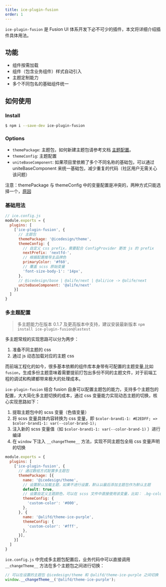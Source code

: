 ```yaml
---
title: ice-plugin-fusion
order: 1
---
```


`ice-plugin-fusion` 是 Fusion UI 体系开发下必不可少的插件，本文将详细介绍插件具体用法。

## 功能

- 组件按需加载
- 组件（包含业务组件）样式自动引入
- 主题定制能力
- 多个不同包名的基础组件统一

## 如何使用

### Install

```bash
$ npm i --save-dev ice-plugin-fusion
```

### Options

- `themePackage`: 主题包，如何新建主题包请参考文档 [主题配置](/docs/guide/dev/theme.md)。
- `themeConfig`: 主题配置
- `uniteBaseComponent`: 如果项目里依赖了多个不同名称的基础包，可以通过 uniteBaseComponent 来统一基础包，减少重复的代码（社区用户无需关心该问题）

注意：themePackage 与 themeConfig 中的变量配置是冲突的，两种方式只能选择一个，[原因](https://github.com/alibaba/ice/pull/1435#issuecomment-460055905)

### 基础用法

```js
// ice.config.js
module.exports = {
  plugins: [
    ['ice-plugin-fusion', {
      // 主题包
      themePackage: '@icedesign/theme',
      themeConfig: {
        // 自定义 css prefix，需要配合 ConfigProvider 更改 js 的 prefix
        nextPrefix: 'nextfd-',
        // 根据配置推导主品牌色
        primaryColor: '#f60',
        // 覆盖 scss 原始变量
        'font-size-body-1': '14px',
      },
      // @icedesign/base | @alife/next | @ali/ice -> @alife/next
      uniteBaseComponent: '@alife/next'
    }]
  ]
}
```

### 多主题配置

> 多主题能力在版本 0.1.7 及更高版本中支持，建议安装最新版本 `npm install ice-plugin-fusion@lastest` 

多主题常规的实现思路可以分为两步：

1. 准备不同主题的 css
2. 通过 js 动态加载对应的主题 css

而前端工程化的如今，很多基本依赖的组件库本身带有可配置的主题变量,比如 `fusion`，生成多份主题意味着需要提前打包出多份不同的主题文件，对于前端工程的调试和构建都带来极大的处理成本。

`ice-plugin-fusion` 结合 fusion 自身可以配置主题包的能力，支持多个主题包的配置，大大简化多主题切换的成本，通过 css 变量能力实现动态主题的切换，核心实现思路如下：

1. 提取主题包中的 scss 变量（色值变量）
2. 将 scss 变量具体内容转换为 css 变量，即 `$color-brand1-1: #E2EDFF; => $color-brand1-1: var(--color-brand-1);`
3. 注入新的 scss 变量值（如 `$color-brand1-1: var(--color-brand-1)` ）进行编译
4. 在 `window` 下注入 `__changeTheme__` 方法，实现不同主题包全局 css 变量声明的切换

```js
module.exports = {
  plugins: [
    ['ice-plugin-fusion', {
      // 通过数组方式配置多主题包
      themePackage: [{
        name: '@icedesign/theme',
        // 设置默认加载主题，如果不进行设置，默认以最后添加主题包作为默认主题
        default: true,
        // 设置自定义主题颜色，可以在 scss 文件中直接使用该变量，比如： .bg-color { background: $custom-color; }
        themeConfig: {
          'custom-color': '#000',
        },
      }, {
        name: '@alifd/theme-ice-purple',
        themeConfig: {
          'custom-color': '#fff',
        },
      }],
    }]
  ]
}
```

`ice.config.js` 中完成多主题包配置后，业务代码中可以直接调用 `__changeTheme__` 方法在多个主题包之间进行切换：

```js
// 可以在设置的主题包 @icedesign/theme 和 @alifd/theme-ice-purple 之间切换
window.__changeTheme__('@alifd/theme-ice-purple');
```
